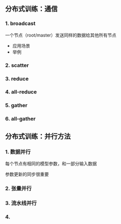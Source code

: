 ## 分布式训练：通信

### 1. broadcast

一个节点（root/master）发送同样的数据给其他所有节点

- 应用场景
- 举例

### 2. scatter

### 3. reduce

### 4. all-reduce

### 5. gather

### 6. all-gather



## 分布式训练：并行方法

### 1. 数据并行

每个节点有相同的模型参数，和一部分输入数据

参数更新的同步很重要

### 2. 张量并行

### 3. 流水线并行

### 4. 